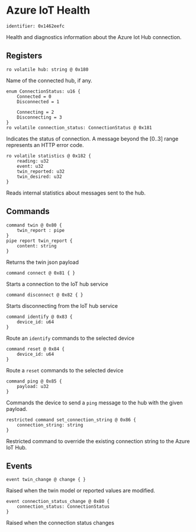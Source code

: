 # Azure IoT Health

    identifier: 0x1462eefc
    
Health and diagnostics information about the Azure Iot Hub connection.

## Registers

    ro volatile hub: string @ 0x180
    
Name of the connected hub, if any.    

    enum ConnectionStatus: u16 {
        Connected = 0
        Disconnected = 1
        
        Connecting = 2
        Disconnecting = 3
    }
    ro volatile connection_status: ConnectionStatus @ 0x181

Indicates the status of connection. A message beyond the [0..3] range represents an HTTP error code. 

    ro volatile statistics @ 0x182 {
        reading: u32
        event: u32
        twin_reported: u32
        twin_desired: u32
    }
    
Reads internal statistics about messages sent to the hub.

## Commands

    command twin @ 0x80 {
        twin_report : pipe
    }
    pipe report twin_report {
        content: string
    }
    
Returns the twin json payload

    command connect @ 0x81 { }
    
Starts a connection to the IoT hub service

    command disconnect @ 0x82 { }

Starts disconnecting from the IoT hub service

    command identify @ 0x83 {
        device_id: u64
    }

Route an ``identify`` commands to the selected device

    command reset @ 0x84 {
        device_id: u64
    }

Route a ``reset`` commands to the selected device

    command ping @ 0x85 {
        payload: u32
    }

Commands the device to send a ``ping`` message to the hub with the given payload.

    restricted command set_connection_string @ 0x86 {
        connection_string: string
    }

Restricted command to override the existing connection string to the Azure IoT Hub.

## Events

    event twin_change @ change { }
    
Raised when the twin model or reported values are modified.

    event connection_status_change @ 0x80 {
        connection_status: ConnectionStatus
    }

Raised when the connection status changes
